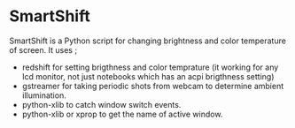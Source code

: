 SmartShift
==========
SmartShift is a Python script for changing brightness and color temperature of screen. 
It uses ;
- redshift for setting brigthness and color temprature (it working for any lcd monitor, not just notebooks which has an acpi brigthness setting)
- gstreamer for taking periodic shots from webcam to determine ambient illumination.
- python-xlib to catch window switch events.
- python-xlib or xprop to get the name of active window.

